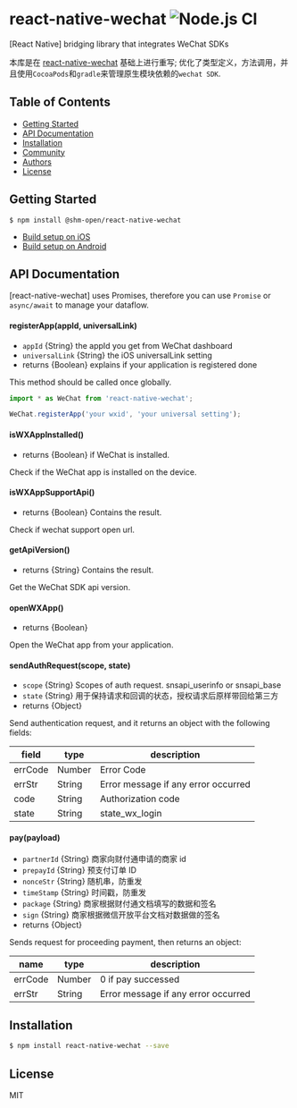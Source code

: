 # react-native-wechat ![Node.js CI](https://github.com/shm-open/react-native-wechat/workflows/Node.js%20CI/badge.svg)

[React Native] bridging library that integrates WeChat SDKs

本库是在 [react-native-wechat](https://github.com/yorkie/react-native-wechat) 基础上进行重写; 优化了类型定义，方法调用，并且使用`CocoaPods`和`gradle`来管理原生模块依赖的`wechat SDK`.

## Table of Contents

-   [Getting Started](#getting-started)
-   [API Documentation](#api-documentation)
-   [Installation](#installation)
-   [Community](#community)
-   [Authors](#authors)
-   [License](#license)

## Getting Started

`$ npm install @shm-open/react-native-wechat`

-   [Build setup on iOS](./docs/build-setup-ios.md)
-   [Build setup on Android](./docs/build-setup-android.md)

## API Documentation

[react-native-wechat] uses Promises, therefore you can use `Promise`
or `async/await` to manage your dataflow.

#### registerApp(appId, universalLink)

-   `appId` {String} the appId you get from WeChat dashboard
-   `universalLink` {String} the iOS universalLink setting
-   returns {Boolean} explains if your application is registered done

This method should be called once globally.

```js
import * as WeChat from 'react-native-wechat';

WeChat.registerApp('your wxid', 'your universal setting');
```

#### isWXAppInstalled()

-   returns {Boolean} if WeChat is installed.

Check if the WeChat app is installed on the device.

#### isWXAppSupportApi()

-   returns {Boolean} Contains the result.

Check if wechat support open url.

#### getApiVersion()

-   returns {String} Contains the result.

Get the WeChat SDK api version.

#### openWXApp()

-   returns {Boolean}

Open the WeChat app from your application.

#### sendAuthRequest(scope, state)

-   `scope` {String} Scopes of auth request.
    snsapi_userinfo or snsapi_base
-   `state` {String} 用于保持请求和回调的状态，授权请求后原样带回给第三方
-   returns {Object}

Send authentication request, and it returns an object with the
following fields:

| field   | type   | description                         |
| ------- | ------ | ----------------------------------- |
| errCode | Number | Error Code                          |
| errStr  | String | Error message if any error occurred |
| code    | String | Authorization code                  |
| state   | String | state_wx_login                      |

#### pay(payload)

-   `partnerId` {String} 商家向财付通申请的商家 id
-   `prepayId` {String} 预支付订单 ID
-   `nonceStr` {String} 随机串，防重发
-   `timeStamp` {String} 时间戳，防重发
-   `package` {String} 商家根据财付通文档填写的数据和签名
-   `sign` {String} 商家根据微信开放平台文档对数据做的签名
-   returns {Object}

Sends request for proceeding payment, then returns an object:

| name    | type   | description                         |
| ------- | ------ | ----------------------------------- |
| errCode | Number | 0 if pay successed                  |
| errStr  | String | Error message if any error occurred |

## Installation

```sh
$ npm install react-native-wechat --save
```

## License

MIT
